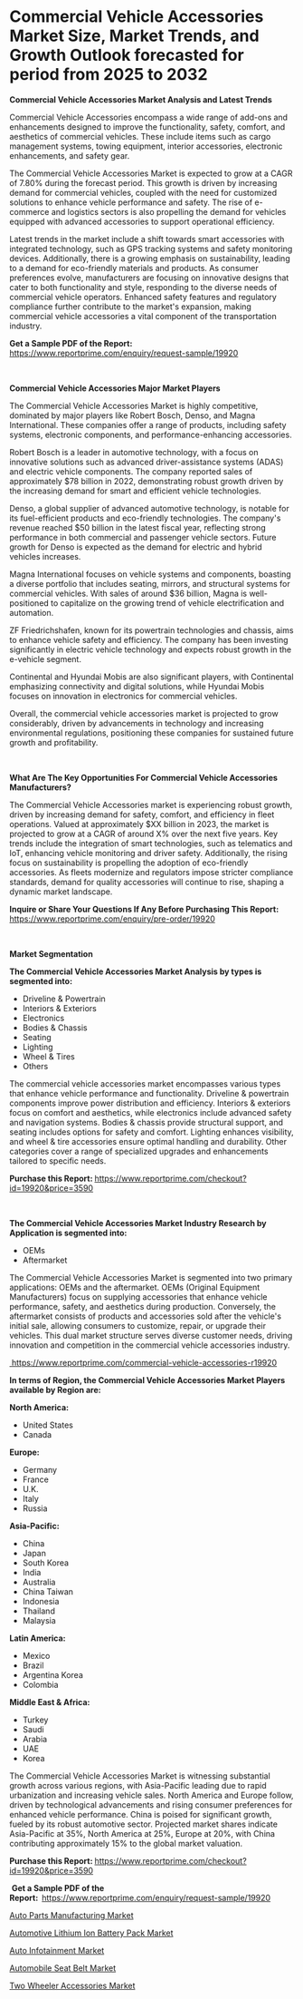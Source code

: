 <p><h1>Commercial Vehicle Accessories Market Size, Market Trends, and Growth Outlook forecasted for period from 2025 to 2032</h1></p><p><strong>Commercial Vehicle Accessories Market Analysis and Latest Trends</strong></p>
<p><p>Commercial Vehicle Accessories encompass a wide range of add-ons and enhancements designed to improve the functionality, safety, comfort, and aesthetics of commercial vehicles. These include items such as cargo management systems, towing equipment, interior accessories, electronic enhancements, and safety gear.</p><p>The Commercial Vehicle Accessories Market is expected to grow at a CAGR of 7.80% during the forecast period. This growth is driven by increasing demand for commercial vehicles, coupled with the need for customized solutions to enhance vehicle performance and safety. The rise of e-commerce and logistics sectors is also propelling the demand for vehicles equipped with advanced accessories to support operational efficiency.</p><p>Latest trends in the market include a shift towards smart accessories with integrated technology, such as GPS tracking systems and safety monitoring devices. Additionally, there is a growing emphasis on sustainability, leading to a demand for eco-friendly materials and products. As consumer preferences evolve, manufacturers are focusing on innovative designs that cater to both functionality and style, responding to the diverse needs of commercial vehicle operators. Enhanced safety features and regulatory compliance further contribute to the market's expansion, making commercial vehicle accessories a vital component of the transportation industry.</p></p>
<p><strong>Get a Sample PDF of the Report:&nbsp;</strong> <a href="https://www.reportprime.com/enquiry/request-sample/19920?utm_campaign=2012&utm_medium=2&utm_source=Github&utm_content=ia&utm_term=17032025&utm_id=commercial-vehicle-accessories">https://www.reportprime.com/enquiry/request-sample/19920</a></p>
<p>&nbsp;</p>
<p><strong>Commercial Vehicle Accessories Major Market Players</strong></p>
<p><p>The Commercial Vehicle Accessories Market is highly competitive, dominated by major players like Robert Bosch, Denso, and Magna International. These companies offer a range of products, including safety systems, electronic components, and performance-enhancing accessories.</p><p>Robert Bosch is a leader in automotive technology, with a focus on innovative solutions such as advanced driver-assistance systems (ADAS) and electric vehicle components. The company reported sales of approximately $78 billion in 2022, demonstrating robust growth driven by the increasing demand for smart and efficient vehicle technologies.</p><p>Denso, a global supplier of advanced automotive technology, is notable for its fuel-efficient products and eco-friendly technologies. The company's revenue reached $50 billion in the latest fiscal year, reflecting strong performance in both commercial and passenger vehicle sectors. Future growth for Denso is expected as the demand for electric and hybrid vehicles increases.</p><p>Magna International focuses on vehicle systems and components, boasting a diverse portfolio that includes seating, mirrors, and structural systems for commercial vehicles. With sales of around $36 billion, Magna is well-positioned to capitalize on the growing trend of vehicle electrification and automation.</p><p>ZF Friedrichshafen, known for its powertrain technologies and chassis, aims to enhance vehicle safety and efficiency. The company has been investing significantly in electric vehicle technology and expects robust growth in the e-vehicle segment.</p><p>Continental and Hyundai Mobis are also significant players, with Continental emphasizing connectivity and digital solutions, while Hyundai Mobis focuses on innovation in electronics for commercial vehicles.</p><p>Overall, the commercial vehicle accessories market is projected to grow considerably, driven by advancements in technology and increasing environmental regulations, positioning these companies for sustained future growth and profitability.</p></p>
<p>&nbsp;</p>
<p><strong>What Are The Key Opportunities For Commercial Vehicle Accessories Manufacturers?</strong></p>
<p><p>The Commercial Vehicle Accessories market is experiencing robust growth, driven by increasing demand for safety, comfort, and efficiency in fleet operations. Valued at approximately $XX billion in 2023, the market is projected to grow at a CAGR of around X% over the next five years. Key trends include the integration of smart technologies, such as telematics and IoT, enhancing vehicle monitoring and driver safety. Additionally, the rising focus on sustainability is propelling the adoption of eco-friendly accessories. As fleets modernize and regulators impose stricter compliance standards, demand for quality accessories will continue to rise, shaping a dynamic market landscape.</p></p>
<p><strong>Inquire or Share Your Questions If Any Before Purchasing This Report:</strong> <a href="https://www.reportprime.com/enquiry/pre-order/19920?utm_campaign=2012&utm_medium=2&utm_source=Github&utm_content=ia&utm_term=17032025&utm_id=commercial-vehicle-accessories">https://www.reportprime.com/enquiry/pre-order/19920</a></p>
<p>&nbsp;</p>
<p><strong>Market Segmentation</strong></p>
<p><strong>The Commercial Vehicle Accessories Market Analysis by types is segmented into:</strong></p>
<p><ul><li>Driveline & Powertrain</li><li>Interiors & Exteriors</li><li>Electronics</li><li>Bodies & Chassis</li><li>Seating</li><li>Lighting</li><li>Wheel & Tires</li><li>Others</li></ul></p>
<p><p>The commercial vehicle accessories market encompasses various types that enhance vehicle performance and functionality. Driveline & powertrain components improve power distribution and efficiency. Interiors & exteriors focus on comfort and aesthetics, while electronics include advanced safety and navigation systems. Bodies & chassis provide structural support, and seating includes options for safety and comfort. Lighting enhances visibility, and wheel & tire accessories ensure optimal handling and durability. Other categories cover a range of specialized upgrades and enhancements tailored to specific needs.</p></p>
<p><strong>Purchase this Report:&nbsp;</strong><a href="https://www.reportprime.com/checkout?id=19920&price=3590&utm_campaign=2012&utm_medium=2&utm_source=Github&utm_content=ia&utm_term=17032025&utm_id=commercial-vehicle-accessories">https://www.reportprime.com/checkout?id=19920&price=3590</a></p>
<p>&nbsp;</p>
<p><strong>The Commercial Vehicle Accessories Market Industry Research by Application is segmented into:</strong></p>
<p><ul><li>OEMs</li><li>Aftermarket</li></ul></p>
<p><p>The Commercial Vehicle Accessories Market is segmented into two primary applications: OEMs and the aftermarket. OEMs (Original Equipment Manufacturers) focus on supplying accessories that enhance vehicle performance, safety, and aesthetics during production. Conversely, the aftermarket consists of products and accessories sold after the vehicle's initial sale, allowing consumers to customize, repair, or upgrade their vehicles. This dual market structure serves diverse customer needs, driving innovation and competition in the commercial vehicle accessories industry.</p></p>
<p><a href="https://www.reportprime.com/commercial-vehicle-accessories-r19920?utm_campaign=2012&utm_medium=2&utm_source=Github&utm_content=ia&utm_term=17032025&utm_id=commercial-vehicle-accessories">&nbsp;https://www.reportprime.com/commercial-vehicle-accessories-r19920</a></p>
<p><strong>In terms of Region, the Commercial Vehicle Accessories Market Players available by Region are:</strong></p>
<p>
    <p> <strong> North America: </strong>
        <ul>
            <li>United States</li>
            <li>Canada</li>
        </ul>
        </p> 
    <p> <strong> Europe: </strong>
        <ul>
            <li>Germany</li>
            <li>France</li>
            <li>U.K.</li>
            <li>Italy</li>
            <li>Russia</li>
        </ul>
        </p> 
    <p> <strong> Asia-Pacific: </strong>
        <ul>
            <li>China</li>
            <li>Japan</li>
            <li>South Korea</li>
            <li>India</li>
            <li>Australia</li>
            <li>China Taiwan</li>
            <li>Indonesia</li>
            <li>Thailand</li>
            <li>Malaysia</li>
        </ul>
        </p> 
    <p> <strong> Latin America: </strong>
        <ul>
            <li>Mexico</li>
            <li>Brazil</li>
            <li>Argentina Korea</li>
            <li>Colombia</li>
        </ul>
        </p> 
    <p> <strong> Middle East & Africa: </strong>
        <ul>
            <li>Turkey</li>
            <li>Saudi</li>
            <li>Arabia</li>
            <li>UAE</li>
            <li>Korea</li>
        </ul>
    </p>
    </p>
<p><p>The Commercial Vehicle Accessories Market is witnessing substantial growth across various regions, with Asia-Pacific leading due to rapid urbanization and increasing vehicle sales. North America and Europe follow, driven by technological advancements and rising consumer preferences for enhanced vehicle performance. China is poised for significant growth, fueled by its robust automotive sector. Projected market shares indicate Asia-Pacific at 35%, North America at 25%, Europe at 20%, with China contributing approximately 15% to the global market valuation.</p></p>
<p><strong>Purchase this Report: </strong><a href="https://www.reportprime.com/checkout?id=19920&price=3590&utm_campaign=2012&utm_medium=2&utm_source=Github&utm_content=ia&utm_term=17032025&utm_id=commercial-vehicle-accessories">https://www.reportprime.com/checkout?id=19920&price=3590</a></p>
<p>&nbsp;<strong>Get a Sample PDF of the Report:&nbsp;&nbsp;</strong><a href="https://www.reportprime.com/enquiry/request-sample/19920?utm_campaign=2012&utm_medium=2&utm_source=Github&utm_content=ia&utm_term=17032025&utm_id=commercial-vehicle-accessories">https://www.reportprime.com/enquiry/request-sample/19920</a></p>
<p><strong></strong></p>
<p><p><a href="https://github.com/marfosamiko7/Market-Research-Report-List-1/blob/main/auto-parts-manufacturing-market.md?utm_campaign=2012&utm_medium=2&utm_source=Github&utm_content=ia&utm_term=17032025&utm_id=commercial-vehicle-accessories">Auto Parts Manufacturing Market</a></p><p><a href="https://github.com/gierlravasty/Market-Research-Report-List-1/blob/main/automotive-lithium-ion-battery-pack-market.md?utm_campaign=2012&utm_medium=2&utm_source=Github&utm_content=ia&utm_term=17032025&utm_id=commercial-vehicle-accessories">Automotive Lithium Ion Battery Pack Market</a></p><p><a href="https://github.com/amourdeeks8j/Market-Research-Report-List-1/blob/main/auto-infotainment-market.md?utm_campaign=2012&utm_medium=2&utm_source=Github&utm_content=ia&utm_term=17032025&utm_id=commercial-vehicle-accessories">Auto Infotainment Market</a></p><p><a href="https://github.com/bawksmaedamu/Market-Research-Report-List-1/blob/main/automobile-seat-belt-market.md?utm_campaign=2012&utm_medium=2&utm_source=Github&utm_content=ia&utm_term=17032025&utm_id=commercial-vehicle-accessories">Automobile Seat Belt Market</a></p><p><a href="https://github.com/agemakisel4b/Market-Research-Report-List-1/blob/main/two-wheeler-accessories-market.md?utm_campaign=2012&utm_medium=2&utm_source=Github&utm_content=ia&utm_term=17032025&utm_id=commercial-vehicle-accessories">Two Wheeler Accessories Market</a></p></p>